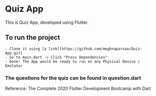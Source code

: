 # Quiz App

This is Quiz App, developed using Flutter. 

## To run the project
    - Clone it using [a link][https://github.com/meghnaparsan/Quiz-App.git]
    - Go to main.dart -> Click "Press Dependencies"
    - Done! The App would be ready to run on any Physical Device / Emulator
    
### The questions for the quiz can be found in question.dart
 
Reference: The Complete 2020 Flutter Development Bootcamp with Dart